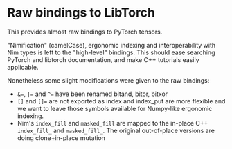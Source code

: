 # Raw bindings to LibTorch

This provides almost raw bindings to PyTorch tensors.

"Nimification" (camelCase), ergonomic indexing and interoperability with Nim types is left to the "high-level" bindings.
This should ease searching PyTorch and libtorch documentation,
and make C++ tutorials easily applicable.

Nonetheless some slight modifications were given to the raw bindings:
- `&=`, `|=` and `^=` have been renamed bitand, bitor, bitxor
- `[]` and `[]=` are not exported as index and index_put are more flexible
  and we want to leave those symbols available for Numpy-like ergonomic indexing.
- Nim's `index_fill` and `masked_fill` are mapped to the in-place
  C++ `index_fill_` and `masked_fill_`.
  The original out-of-place versions are doing clone+in-place mutation
